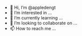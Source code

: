 - 👋 Hi, I’m @appledengt
- 👀 I’m interested in ...
- 🌱 I’m currently learning ...
- 💞️ I’m looking to collaborate on ...
- 📫 How to reach me ...

<!---
appledengt/appledengt is a ✨ special ✨ repository because its `README.md` (this file) appears on your GitHub profile.
You can click the Preview link to take a look at your changes.
--->
